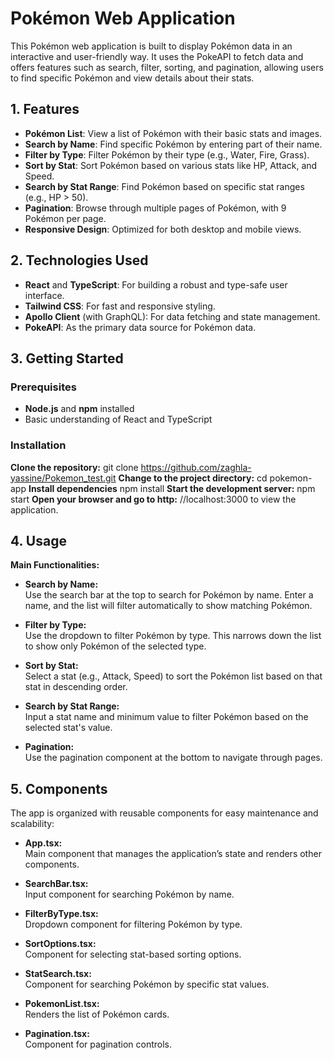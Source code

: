 # Pokémon Web Application

This Pokémon web application is built to display Pokémon data in an interactive and user-friendly way. It uses the PokeAPI to fetch data and offers features such as search, filter, sorting, and pagination, allowing users to find specific Pokémon and view details about their stats.

## 1. Features

- **Pokémon List**: View a list of Pokémon with their basic stats and images.
- **Search by Name**: Find specific Pokémon by entering part of their name.
- **Filter by Type**: Filter Pokémon by their type (e.g., Water, Fire, Grass).
- **Sort by Stat**: Sort Pokémon based on various stats like HP, Attack, and Speed.
- **Search by Stat Range**: Find Pokémon based on specific stat ranges (e.g., HP > 50).
- **Pagination**: Browse through multiple pages of Pokémon, with 9 Pokémon per page.
- **Responsive Design**: Optimized for both desktop and mobile views.

## 2. Technologies Used

- **React** and **TypeScript**: For building a robust and type-safe user interface.
- **Tailwind CSS**: For fast and responsive styling.
- **Apollo Client** (with GraphQL): For data fetching and state management.
- **PokeAPI**: As the primary data source for Pokémon data.

## 3. Getting Started

### Prerequisites

- **Node.js** and **npm** installed
- Basic understanding of React and TypeScript

### Installation

 **Clone the repository:**
   git clone https://github.com/zaghla-yassine/Pokemon_test.git
**Change to the project directory:**
   cd pokemon-app
 **Install dependencies**
    npm install
 **Start the development server:** 
    npm start
 **Open your browser and go to http:**
  //localhost:3000 to view the application.

## 4. Usage

**Main Functionalities:**

- **Search by Name:**  
  Use the search bar at the top to search for Pokémon by name. Enter a name, and the list will filter automatically to show matching Pokémon.

- **Filter by Type:**  
  Use the dropdown to filter Pokémon by type. This narrows down the list to show only Pokémon of the selected type.

- **Sort by Stat:**  
  Select a stat (e.g., Attack, Speed) to sort the Pokémon list based on that stat in descending order.

- **Search by Stat Range:**  
  Input a stat name and minimum value to filter Pokémon based on the selected stat's value.

- **Pagination:**  
  Use the pagination component at the bottom to navigate through pages.


## 5. Components

The app is organized with reusable components for easy maintenance and scalability:

- **App.tsx:**  
  Main component that manages the application’s state and renders other components.

- **SearchBar.tsx:**  
  Input component for searching Pokémon by name.

- **FilterByType.tsx:**  
  Dropdown component for filtering Pokémon by type.

- **SortOptions.tsx:**  
  Component for selecting stat-based sorting options.

- **StatSearch.tsx:**  
  Component for searching Pokémon by specific stat values.

- **PokemonList.tsx:**  
  Renders the list of Pokémon cards.

- **Pagination.tsx:**  
  Component for pagination controls.

